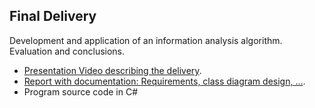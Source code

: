 ## Final Delivery

Development and application of an information analysis algorithm. Evaluation and conclusions.

- [Presentation Video describing the delivery](https://youtu.be/kbUAC6qWYH8).
- [Report with documentation: Requirements, class diagram design, ...](https://github.com/seyerman/air-quality-analysis/blob/master/docs/final-delivery/EF-REYES-PEREZ-RODRIGUEZ-ARIAS.pdf).
- Program source code in C#

